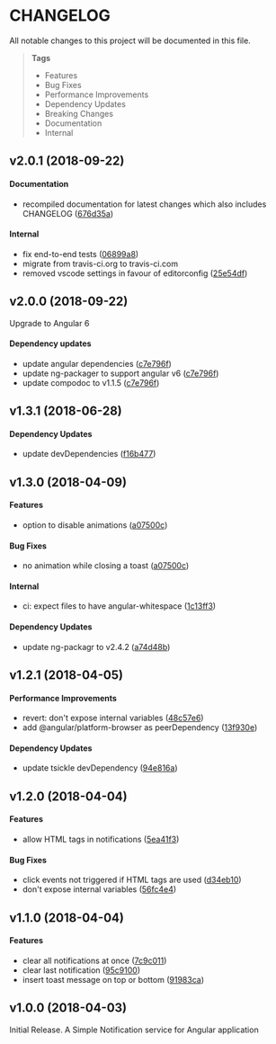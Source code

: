 # CHANGELOG

All notable changes to this project will be documented in this file.

> **Tags**
> - Features
> - Bug Fixes
> - Performance Improvements
> - Dependency Updates
> - Breaking Changes
> - Documentation
> - Internal

## v2.0.1 (2018-09-22)

#### Documentation

* recompiled documentation for latest changes which also includes CHANGELOG ([676d35a](https://github.com/sibiraj-s/ngx-notifier/commit/676d35a))

#### Internal

* fix end-to-end tests ([06899a8](https://github.com/sibiraj-s/ngx-notifier/commit/06899a8))
* migrate from travis-ci.org to travis-ci.com
* removed vscode settings in favour of editorconfig ([25e54df](https://github.com/sibiraj-s/ngx-notifier/commit/25e54df))

## v2.0.0 (2018-09-22)

Upgrade to Angular 6

#### Dependency updates

* update angular dependencies ([c7e796f](https://github.com/sibiraj-s/ngx-notifier/commit/c7e796f))
* update ng-packager to support angular v6 ([c7e796f](https://github.com/sibiraj-s/ngx-notifier/commit/c7e796f))
* update compodoc to v1.1.5 ([c7e796f](https://github.com/sibiraj-s/ngx-notifier/commit/c7e796f))

## v1.3.1 (2018-06-28)

#### Dependency Updates

* update devDependencies ([f16b477](https://github.com/sibiraj-s/ngx-notifier/commit/f16b477))

## v1.3.0 (2018-04-09)

#### Features

* option to disable animations ([a07500c](https://github.com/sibiraj-s/ngx-notifier/commit/a07500c))

#### Bug Fixes

* no animation while closing a toast ([a07500c](https://github.com/sibiraj-s/ngx-notifier/commit/a07500c))

#### Internal

* ci: expect files to have angular-whitespace ([1c13ff3](https://github.com/sibiraj-s/ngx-notifier/commit/1c13ff3))

#### Dependency Updates

* update ng-packagr to v2.4.2 ([a74d48b](https://github.com/sibiraj-s/ngx-notifier/commit/a74d48b))

## v1.2.1 (2018-04-05)

#### Performance Improvements

* revert: don't expose internal variables ([48c57e6](https://github.com/sibiraj-s/ngx-notifier/commit/48c57e6))
* add @angular/platform-browser as peerDependency ([13f930e](https://github.com/sibiraj-s/ngx-notifier/commit/13f930e))

#### Dependency Updates

* update tsickle devDependency ([94e816a](https://github.com/sibiraj-s/ngx-notifier/commit/94e816a))

## v1.2.0 (2018-04-04)

#### Features

* allow HTML tags in notifications ([5ea41f3](https://github.com/sibiraj-s/ngx-notifier/commit/5ea41f3))

#### Bug Fixes

* click events not triggered if HTML tags are used ([d34eb10](https://github.com/sibiraj-s/ngx-notifier/commit/d34eb10))
* don't expose internal variables ([56fc4e4](https://github.com/sibiraj-s/ngx-notifier/commit/56fc4e4))

## v1.1.0 (2018-04-04)

#### Features

* clear all notifications at once ([7c9c011](https://github.com/sibiraj-s/ngx-notifier/commit/7c9c011))
* clear last notification ([95c9100](https://github.com/sibiraj-s/ngx-notifier/commit/95c9100))
* insert toast message on top or bottom ([91983ca](https://github.com/sibiraj-s/ngx-notifier/commit/91983ca))

## v1.0.0 (2018-04-03)

Initial Release. A Simple Notification service for Angular application
